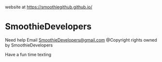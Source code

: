 website at
https://smoothiegithub.github.io/

# SmoothieDevelopers
Need help Email SmoothieDevelopers@gmail.com
@Copyright rights owned by SmoothieDevelopers

Have a fun time texting
